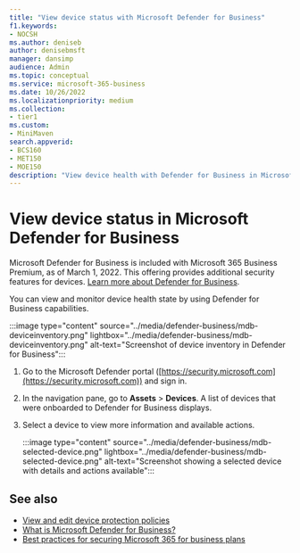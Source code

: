 ```yaml
---
title: "View device status with Microsoft Defender for Business"
f1.keywords:
- NOCSH
ms.author: deniseb
author: denisebmsft
manager: dansimp
audience: Admin
ms.topic: conceptual
ms.service: microsoft-365-business
ms.date: 10/26/2022
ms.localizationpriority: medium
ms.collection: 
- tier1
ms.custom:
- MiniMaven
search.appverid:
- BCS160
- MET150
- MOE150
description: "View device health with Defender for Business in Microsoft 365 Business Premium."
---
```


# View device status in Microsoft Defender for Business

Microsoft Defender for Business is included with Microsoft 365 Business Premium, as of March 1, 2022. This offering provides additional security features for devices. [Learn more about Defender for Business](../security/defender-business/mdb-overview.md).

You can view and monitor device health state by using Defender for Business capabilities.

:::image type="content" source="../media/defender-business/mdb-deviceinventory.png" lightbox="../media/defender-business/mdb-deviceinventory.png" alt-text="Screenshot of device inventory in Defender for Business":::

1. Go to the Microsoft Defender portal ([https://security.microsoft.com](https://security.microsoft.com)) and sign in.

2. In the navigation pane, go to **Assets** > **Devices**. A list of devices that were onboarded to Defender for Business displays.

3. Select a device to view more information and available actions.

   :::image type="content" source="../media/defender-business/mdb-selected-device.png" lightbox="../media/defender-business/mdb-selected-device.png" alt-text="Screenshot showing a selected device with details and actions available":::
  

## See also

- [View and edit device protection policies](m365bp-view-edit-create-mdb-policies.md)
- [What is Microsoft Defender for Business?](../security/defender-business/mdb-overview.md)
- [Best practices for securing Microsoft 365 for business plans](secure-your-business-data.md)
